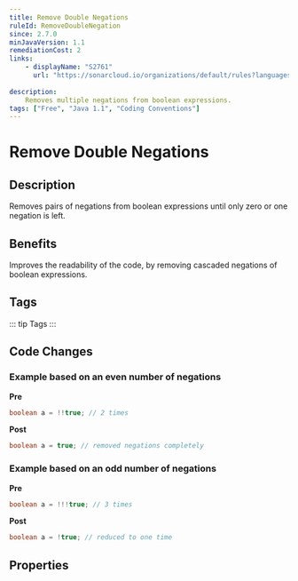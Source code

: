 ```yaml
---
title: Remove Double Negations
ruleId: RemoveDoubleNegation
since: 2.7.0
minJavaVersion: 1.1
remediationCost: 2
links:
    - displayName: "S2761"
      url: "https://sonarcloud.io/organizations/default/rules?languages=java&open=java%3AS2761&q=S2761"
    
description:
    Removes multiple negations from boolean expressions.
tags: ["Free", "Java 1.1", "Coding Conventions"]
---
```


# Remove Double Negations

## Description

Removes pairs of negations from boolean expressions until only zero or one negation is left.

## Benefits

Improves the readability of the code, by removing cascaded negations of boolean expressions.


## Tags

::: tip Tags
<TagLinks />
:::

## Code Changes

### Example based on an even number of negations

__Pre__

``` java
boolean a = !!true; // 2 times
```

__Post__

``` java
boolean a = true; // removed negations completely
```

### Example based on an odd number of negations

__Pre__

``` java
boolean a = !!!true; // 3 times
```

__Post__

``` java
boolean a = !true; // reduced to one time
```

<VersionNotice />


## Properties

<RuleProperties />
